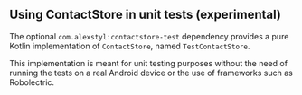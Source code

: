 ## Using ContactStore in unit tests (experimental)

The optional `com.alexstyl:contactstore-test` dependency provides a pure Kotlin implementation of `ContactStore`, named `TestContactStore`.

This implementation is meant for unit testing purposes without the need of running the tests on a real Android device or the use of frameworks such as Robolectric.
